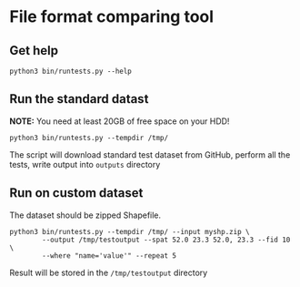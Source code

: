 # File format comparing tool

## Get help

```
python3 bin/runtests.py --help
```

## Run the standard datast

**NOTE:** You need at least 20GB of free space on your HDD!

```
python3 bin/runtests.py --tempdir /tmp/
```
The script will download standard test dataset from GitHub, perform all the
tests, write output into `outputs` directory

## Run on custom dataset

The dataset should be zipped Shapefile.

```
python3 bin/runtests.py --tempdir /tmp/ --input myshp.zip \
        --output /tmp/testoutput --spat 52.0 23.3 52.0, 23.3 --fid 10 \
        --where "name='value'" --repeat 5
```
Result will be stored in the `/tmp/testoutput` directory
